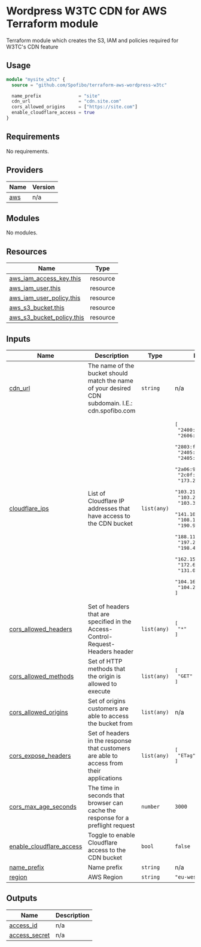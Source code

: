 # Wordpress W3TC CDN for AWS Terraform module
Terraform module which creates the S3, IAM and policies required for W3TC's CDN feature

## Usage

```terraform
module "mysite_w3tc" {
  source = "github.com/Spofibo/terraform-aws-wordpress-w3tc"

  name_prefix              = "site"
  cdn_url                  = "cdn.site.com"
  cors_allowed_origins     = ["https://site.com"]
  enable_cloudflare_access = true
}
```

<!-- BEGIN_TF_DOCS -->
## Requirements

No requirements.

## Providers

| Name | Version |
|------|---------|
| <a name="provider_aws"></a> [aws](#provider\_aws) | n/a |

## Modules

No modules.

## Resources

| Name | Type |
|------|------|
| [aws_iam_access_key.this](https://registry.terraform.io/providers/hashicorp/aws/latest/docs/resources/iam_access_key) | resource |
| [aws_iam_user.this](https://registry.terraform.io/providers/hashicorp/aws/latest/docs/resources/iam_user) | resource |
| [aws_iam_user_policy.this](https://registry.terraform.io/providers/hashicorp/aws/latest/docs/resources/iam_user_policy) | resource |
| [aws_s3_bucket.this](https://registry.terraform.io/providers/hashicorp/aws/latest/docs/resources/s3_bucket) | resource |
| [aws_s3_bucket_policy.this](https://registry.terraform.io/providers/hashicorp/aws/latest/docs/resources/s3_bucket_policy) | resource |

## Inputs

| Name | Description | Type | Default | Required |
|------|-------------|------|---------|:--------:|
| <a name="input_cdn_url"></a> [cdn\_url](#input\_cdn\_url) | The name of the bucket should match the name of your desired CDN subdomain. I.E.: cdn.spofibo.com | `string` | n/a | yes |
| <a name="input_cloudflare_ips"></a> [cloudflare\_ips](#input\_cloudflare\_ips) | List of Cloudflare IP addresses that have access to the CDN bucket | `list(any)` | <pre>[<br>  "2400:cb00::/32",<br>  "2606:4700::/32",<br>  "2803:f800::/32",<br>  "2405:b500::/32",<br>  "2405:8100::/32",<br>  "2a06:98c0::/29",<br>  "2c0f:f248::/32",<br>  "173.245.48.0/20",<br>  "103.21.244.0/22",<br>  "103.22.200.0/22",<br>  "103.31.4.0/22",<br>  "141.101.64.0/18",<br>  "108.162.192.0/18",<br>  "190.93.240.0/20",<br>  "188.114.96.0/20",<br>  "197.234.240.0/22",<br>  "198.41.128.0/17",<br>  "162.158.0.0/15",<br>  "172.64.0.0/13",<br>  "131.0.72.0/22",<br>  "104.16.0.0/13",<br>  "104.24.0.0/14"<br>]</pre> | no |
| <a name="input_cors_allowed_headers"></a> [cors\_allowed\_headers](#input\_cors\_allowed\_headers) | Set of headers that are specified in the Access-Control-Request-Headers header | `list(any)` | <pre>[<br>  "*"<br>]</pre> | no |
| <a name="input_cors_allowed_methods"></a> [cors\_allowed\_methods](#input\_cors\_allowed\_methods) | Set of HTTP methods that the origin is allowed to execute | `list(any)` | <pre>[<br>  "GET"<br>]</pre> | no |
| <a name="input_cors_allowed_origins"></a> [cors\_allowed\_origins](#input\_cors\_allowed\_origins) | Set of origins customers are able to access the bucket from | `list(any)` | n/a | yes |
| <a name="input_cors_expose_headers"></a> [cors\_expose\_headers](#input\_cors\_expose\_headers) | Set of headers in the response that customers are able to access from their applications | `list(any)` | <pre>[<br>  "ETag"<br>]</pre> | no |
| <a name="input_cors_max_age_seconds"></a> [cors\_max\_age\_seconds](#input\_cors\_max\_age\_seconds) | The time in seconds that browser can cache the response for a preflight request | `number` | `3000` | no |
| <a name="input_enable_cloudflare_access"></a> [enable\_cloudflare\_access](#input\_enable\_cloudflare\_access) | Toggle to enable Cloudflare access to the CDN bucket | `bool` | `false` | no |
| <a name="input_name_prefix"></a> [name\_prefix](#input\_name\_prefix) | Name prefix | `string` | n/a | yes |
| <a name="input_region"></a> [region](#input\_region) | AWS Region | `string` | `"eu-west-1"` | no |

## Outputs

| Name | Description |
|------|-------------|
| <a name="output_access_id"></a> [access\_id](#output\_access\_id) | n/a |
| <a name="output_access_secret"></a> [access\_secret](#output\_access\_secret) | n/a |
<!-- END_TF_DOCS -->

